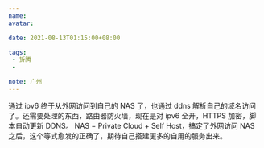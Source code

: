 ```yaml
---
name:
avatar:

date: 2021-08-13T01:15:00+08:00

tags:
 - 折腾
 - 

note: 广州
---
```

通过 ipv6 终于从外网访问到自己的 NAS 了，也通过 ddns 解析自己的域名访问了。还需要处理的东西，路由器防火墙，现在是对 ipv6 全开，HTTPS 加密，脚本自动更新 DDNS。
NAS = Private Cloud + Self Host，搞定了外网访问 NAS 之后，这个等式愈发的正确了，期待自己搭建更多的自用的服务出来。
